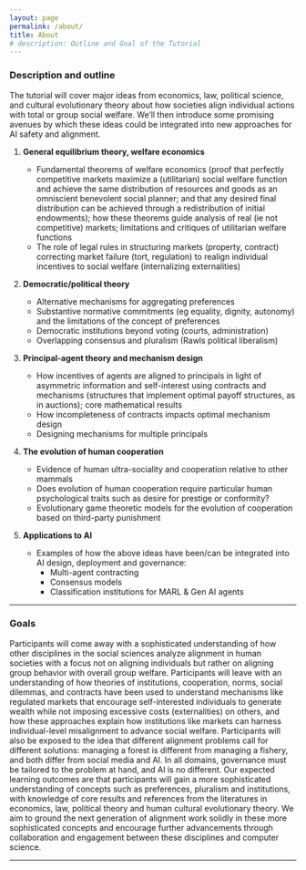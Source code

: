 ```yaml
---
layout: page
permalink: /about/
title: About
# description: Outline and Goal of the Tutorial
---
```


### Description and outline

The tutorial will cover major ideas from economics, law, political science, and cultural evolutionary theory about how societies align individual actions with total or group social welfare. We’ll then introduce some promising avenues by which these ideas could be integrated into new approaches for AI safety and alignment.

1. **General equilibrium theory, welfare economics**
    - Fundamental theorems of welfare economics (proof that perfectly competitive markets maximize a (utilitarian) social welfare function and achieve the same distribution of resources and goods as an omniscient benevolent social planner; and that any desired final distribution can be achieved through a redistribution of initial endowments); how these theorems guide analysis of real (ie not competitive) markets; limitations and critiques of utilitarian welfare functions
    - The role of legal rules in structuring markets (property, contract) correcting market failure (tort, regulation) to realign individual incentives to social welfare (internalizing externalities)

2. **Democratic/political theory**
    - Alternative mechanisms for aggregating preferences
    - Substantive normative commitments (eg equality, dignity, autonomy) and the limitations of the concept of preferences
    - Democratic institutions beyond voting (courts, administration)
    - Overlapping consensus and pluralism (Rawls political liberalism)

3. **Principal-agent theory and mechanism design**
    - How incentives of agents are aligned to principals in light of asymmetric information and self-interest using contracts and mechanisms (structures that implement optimal payoff structures, as in auctions); core mathematical results
    - How incompleteness of contracts impacts optimal mechanism design
    - Designing mechanisms for multiple principals

4. **The evolution of human cooperation**
    - Evidence of human ultra-sociality and cooperation relative to other mammals
    - Does evolution of human cooperation require particular human psychological
traits such as desire for prestige or conformity?
    - Evolutionary game theoretic models for the evolution of cooperation based on
third-party punishment

5. **Applications to AI**
    - Examples of how the above ideas have been/can be integrated into AI design, deployment and governance:
        - Multi-agent contracting
        - Consensus models
        - Classification institutions for MARL & Gen AI agents

***

### Goals

Participants will come away with a sophisticated understanding of how other disciplines in the social sciences analyze alignment in human societies with a focus not on aligning individuals but rather on aligning group behavior with overall group welfare. Participants will leave with an understanding of how theories of institutions, cooperation, norms, social dilemmas, and contracts have been used to understand mechanisms like regulated markets that encourage self-interested individuals to generate wealth while not imposing excessive costs (externalities) on others, and how these approaches explain how institutions like markets can harness individual-level misalignment to advance social welfare. Participants will also be exposed to the idea that different alignment problems call for different solutions: managing a forest is different from managing a fishery, and both differ from social media and AI. In all domains, governance must be tailored to the problem at hand, and AI is no different. Our expected learning outcomes are that participants will gain a more sophisticated understanding of concepts such as preferences, pluralism and institutions, with knowledge of core results and references from the literatures in economics, law, political theory and human cultural evolutionary theory. We aim to ground the next generation of alignment work solidly in these more sophisticated concepts and encourage further advancements through collaboration and engagement between these disciplines and computer science.

***
